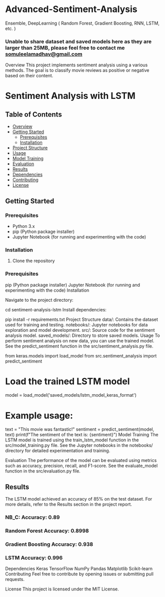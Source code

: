 # Advanced-Sentiment-Analysis
Ensemble, DeepLearning ( Random Forest, Gradient Boosting, RNN, LSTM, etc. )
### Unable to share dataset and saved models here as they are larger than 25MB, please feel free to contact me somuleelamadhav@gmail.com

Overview
This project implements sentiment analysis using a various methods. The goal is to classify movie reviews as positive or negative based on their content.

# Sentiment Analysis with LSTM

## Table of Contents

- [Overview](#overview)
- [Getting Started](#getting-started)
  - [Prerequisites](#prerequisites)
  - [Installation](#installation)
- [Project Structure](#project-structure)
- [Usage](#usage)
- [Model Training](#model-training)
- [Evaluation](#evaluation)
- [Results](#results)
- [Dependencies](#dependencies)
- [Contributing](#contributing)
- [License](#license)


## Getting Started

### Prerequisites

- Python 3.x
- pip (Python package installer)
- Jupyter Notebook (for running and experimenting with the code)

### Installation

1. Clone the repository

### Prerequisites

pip (Python package installer)
Jupyter Notebook (for running and experimenting with the code)
Installation


Navigate to the project directory:


cd sentiment-analysis-lstm
Install dependencies:


pip install -r requirements.txt
Project Structure
data/: Contains the dataset used for training and testing.
notebooks/: Jupyter notebooks for data exploration and model development.
src/: Source code for the sentiment analysis model.
saved_models/: Directory to store saved models.
Usage
To perform sentiment analysis on new data, you can use the trained model. See the predict_sentiment function in the src/sentiment_analysis.py file.

from keras.models import load_model
from src.sentiment_analysis import predict_sentiment

# Load the trained LSTM model
model = load_model('saved_models/lstm_model_keras_format')

# Example usage:
text = "This movie was fantastic!"
sentiment = predict_sentiment(model, text)
print(f"The sentiment of the text is: {sentiment}")
Model Training
The LSTM model is trained using the train_lstm_model function in the src/model_training.py file. See the Jupyter notebooks in the notebooks/ directory for detailed experimentation and training.

Evaluation
The performance of the model can be evaluated using metrics such as accuracy, precision, recall, and F1-score. See the evaluate_model function in the src/evaluation.py file.

## Results
The LSTM model achieved an accuracy of 85% on the test dataset. For more details, refer to the Results section in the project report.
### NB_C: Accuracy: 0.89
### Random Forest Accuracy: 0.8998
### Gradient Boosting Accuracy: 0.938
### LSTM Accuracy: 0.996


Dependencies
Keras
TensorFlow
NumPy
Pandas
Matplotlib
Scikit-learn
Contributing
Feel free to contribute by opening issues or submitting pull requests.

License
This project is licensed under the MIT License.
